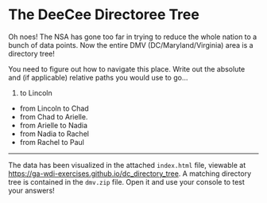# The DeeCee Directoree Tree

Oh noes! The NSA has gone too far in trying to reduce the whole nation to a bunch of data points. Now the entire DMV (DC/Maryland/Virginia) area is a directory tree!

You need to figure out how to navigate this place. Write out the absolute and (if applicable) relative paths you would use to go...

1. to Lincoln
- from Lincoln to Chad
- from Chad to Arielle.
- from Arielle to Nadia
- from Nadia to Rachel
- from Rachel to Paul

-----

The data has been visualized in the attached `index.html` file, viewable at https://ga-wdi-exercises.github.io/dc_directory_tree. A matching directory tree is contained in the `dmv.zip` file. Open it and use your console to test your answers!
